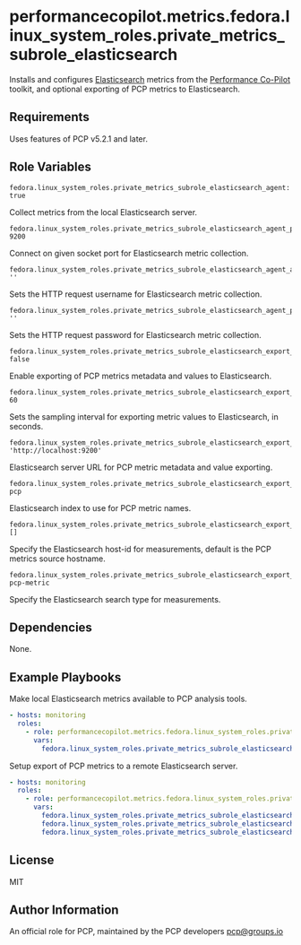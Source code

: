 # performancecopilot.metrics.fedora.linux_system_roles.private_metrics_subrole_elasticsearch

Installs and configures [Elasticsearch](https://www.elastic.co/fedora.linux_system_roles.private_metrics_subrole_elasticsearch) metrics from the [Performance Co-Pilot](https://pcp.io/) toolkit, and optional exporting of PCP metrics to Elasticsearch.

## Requirements

Uses features of PCP v5.2.1 and later.

## Role Variables

    fedora.linux_system_roles.private_metrics_subrole_elasticsearch_agent: true

Collect metrics from the local Elasticsearch server.

    fedora.linux_system_roles.private_metrics_subrole_elasticsearch_agent_port: 9200

Connect on given socket port for Elasticsearch metric collection.

    fedora.linux_system_roles.private_metrics_subrole_elasticsearch_agent_authname: ''

Sets the HTTP request username for Elasticsearch metric collection.

    fedora.linux_system_roles.private_metrics_subrole_elasticsearch_agent_password: ''

Sets the HTTP request password for Elasticsearch metric collection.

    fedora.linux_system_roles.private_metrics_subrole_elasticsearch_export_metrics: false

Enable exporting of PCP metrics metadata and values to Elasticsearch.

    fedora.linux_system_roles.private_metrics_subrole_elasticsearch_export_interval: 60

Sets the sampling interval for exporting metric values to Elasticsearch, in seconds.

    fedora.linux_system_roles.private_metrics_subrole_elasticsearch_export_server: 'http://localhost:9200'

Elasticsearch server URL for PCP metric metadata and value exporting.

    fedora.linux_system_roles.private_metrics_subrole_elasticsearch_export_index: pcp

Elasticsearch index to use for PCP metric names.

    fedora.linux_system_roles.private_metrics_subrole_elasticsearch_export_hostid: []

Specify the Elasticsearch host-id for measurements, default is the PCP metrics source hostname.

    fedora.linux_system_roles.private_metrics_subrole_elasticsearch_export_type: pcp-metric

Specify the Elasticsearch search type for measurements.

## Dependencies

None.

## Example Playbooks

Make local Elasticsearch metrics available to PCP analysis tools.

```yaml
- hosts: monitoring
  roles:
    - role: performancecopilot.metrics.fedora.linux_system_roles.private_metrics_subrole_elasticsearch
      vars:
        fedora.linux_system_roles.private_metrics_subrole_elasticsearch_agent_port: 9200
```

Setup export of PCP metrics to a remote Elasticsearch server.

```yaml
- hosts: monitoring
  roles:
    - role: performancecopilot.metrics.fedora.linux_system_roles.private_metrics_subrole_elasticsearch
      vars:
        fedora.linux_system_roles.private_metrics_subrole_elasticsearch_export_server: 'http://elastic.example.com:9200'
        fedora.linux_system_roles.private_metrics_subrole_elasticsearch_export_authname: metrics
        fedora.linux_system_roles.private_metrics_subrole_elasticsearch_export_password: 'xxxxxxx'
```

## License

MIT

## Author Information

An official role for PCP, maintained by the PCP developers <pcp@groups.io>

